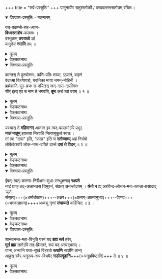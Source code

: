 +++
title = "सर्व-प्रस्तुतिः"
+++
यामुनार्येण चतुश्श्लोकी / वरदवल्लभसतोत्रम् रचितः। 

<details open><summary>विश्वास-प्रस्तुतिः - मङ्गलम्</summary>

यत्-पदाम्भो-रुह-ध्यान-  
**विध्वस्ताशेष**-कल्मषः ।  
वस्तुताम् **उपयातो** ऽहं  
यामुनेयं **नमामि** तम् ॥
</details>

<details><summary>मूलम्</summary>

यत्पदाम्भोरुहध्यानविध्वस्ताशेषकल्मषः ।  
वस्तुतामुपयातोऽहं यामुनेयं नमामि तम् ॥
</details>


<details><summary>वेङ्कटनाथः</summary>
॥ चतुश्श्लोकीभाष्यम् ॥

स्व-शेषाशेषार्थो निर्-अवधिक--निर्-बाध--महिमा  
फलानां दाता यः फलम् अपि च शारीरक-मितः ।  
श्रियं तत्-सध्रीचीं तद्-उपसदन-त्रास-**शमनीम्**  
**अभिष्टौति** स्तुत्याम् अ-वितथ-मतिर् यामुन-मुनिः ॥ १ ॥


अत्र समन्वयाविरोध-साधन--फल-विषय--शारीरक-चतुर्-अध्यायी-समधिगतस्य भगवतः  
सर्व-प्रकाराभिमतानुरूप-सह-(धर्म-चारिणी)-धर्मिणी-विशिष्टतयाऽपि सर्वाधिकत्वं  
“कश् श्रीश्श्रियः (स्तोत्ररत्ने – १२)” इत्य्-उक्त-कैमुतिक-न्याय-काकु-गर्भया चतुश्-श्लोक्या **प्रकाशयन्**  
प्रथमं श्रियः प्रतिपिपादयिषितानां विभूति-द्वय-शेषित्वादीनां **स्थापकम्** आह -
</details>


<details open><summary>विश्वास-प्रस्तुतिः</summary>

कान्तस् ते पुरुषोत्तमः, फणि-पतिः शय्या, ऽऽसनं, वाहनं  
वेदात्मा विहगेश्वरो, यवनिका माया जगन्-मोहिनी ।  
ब्रह्मेशादि-सुर-व्रजः स-दयितस् त्वद्-दास-दासीगणः  
श्रीर् इत्य् एव च नाम ते भगवति, **ब्रूमः** कथं त्वां वयम् ॥ १ ॥
</details>

<details><summary>मूलम्</summary>

कान्तस्ते पुरुषोत्तमः फणिपतिः शय्याऽऽसनं वाहनं वेदात्मा विहगेश्वरो यवनिका माया जगन्मोहिनी ।  
ब्रह्मेशादिसुरव्रजः सदयितस्त्वद्दासदासीगणः श्रीरित्येव च नाम ते भगवति ब्रूमः कथं त्वां वयम् ॥ १ ॥
</details>


<details><summary>वेङ्कटनाथः</summary>

कान्तस्त इति । कान्तः - प्रियः, अनुरूपपतिरित्यर्थः ।  
ते - सर्वमङ्गलास्पदत्वेन प्रमाणसिद्धायाः ।  
एतत्-पद-द्वयाभिप्रेतं व्यञ्जितं गद्ये  
“देव-देव-दिव्य-महिषीम् (शरणागतिगद्ये)” इति ।  

“द्वाविमौ पुरुषौ लोके (गीता १५.१६)” इत्यादिभिस्  
स्वेनैव निरुक्तेन परत्व-व्यञ्जकेन समाख्या-विशेषेण लक्ष्मी-कान्तं विशिनष्टि - **पुरुषोत्तम** इति ।  
अत्र पञ्चम्य्-आदि-विभक्ति-त्रयेऽपि समासश् शब्द-वित्-सम्मतः ।  
अनेन हिरण्यगर्भादीनाम् अपि भगवद्-अपेक्षया ऽधमत्व-व्यञ्जनात्  
तत्-पत्नीभ्यः पुरुषोत्तम-पत्न्या उत्तमत्वं सूचितम् ।  
अवतारेऽपि ह्यसौ “नारीणामुत्तमा (रामायणे बाल. १.२७)” इत्युच्यते ।  
एवम् अस्याः पति-संबन्धेन प्रकर्ष उक्तः ।

अथ पत्युर् इव विभूति-संबन्धेनापि प्रकर्षं वदन्  
नित्य-सूरि-परिवृढानाम् अपि एतद्-उपकरणत्वम् उदाहरति – फणिपतिः शय्येति ।  
अत्र फणिपति-शब्देन सुरभिसुकुमार-शीतल-विशालोन्नतत्वादि-रूपाः पर्यङ्कगुणा व्यज्यन्ते ।  
तत्-प्रभावश् च,  

> “कल्पान्ते यस्य वक्त्रेभ्यो  
> विषानल-शिखोज्ज्वलः ।  
> सङ्कर्षणात्मको रुद्रो  
> **निष्क्रम्यात्ति** जगत्-त्रयम् ॥  
> स **बिभ्रच्**-छेखरी-भूतम्  
> अ-शेषं क्षिति-मण्डलम् ।  
> **आस्ते** पाताल-मूल-स्थः  
> शेषो ऽशेष-**सुरार्चितः** ॥  
> तस्य वीर्यं प्रभावं च  
> स्वरूपं रूपम् एव च ।  
> **न** हि **वर्णयितुं** शक्यं  
> **ज्ञातुं** वा त्रिदशैर् अपि ॥  
> (वि. पु. २.५.१९-२१) 

इत्यादिषु प्रसिद्धः ।  
स्तोत्रे च “तया सहासीनमनन्तभोगिनि (३९)” इत्यादौ ।  

**आसन**-शब्द इह काकाक्षि-न्यायाद् उभयतो योज्यः ।  
उक्तं ह्य् आद्ये पुराणे तन्-नाम-सहस्रे,  

> “भोगप्रिया भोगवती  
> भोगीन्द्र-शयनासना  
> (लक्ष्मीसहस्रनामस्तोत्रे १२० श्लो.)” 

इति, 

> “अजिता कर्षणी नीतिर्  
> गरुडा गरुडासना  
> (लक्ष्मीसहस्रनामस्तोत्रे १०० श्लो.)” 

इति च ।

> “वहेयं यज्ञं प्रविशेयं वेदान्” 

इति सौपर्ण-श्रुति- (ऋग्वेदखिल-सौपर्णाध्याये ३०.१०) -विवक्षितं वेदाभिमानि-देवताधिष्ठातृत्वम् अभिप्रेत्याह - **वेदात्मा विहगेश्वर** इति ।  
वेदाधिष्ठातृतया वेदानामात्मा; यद्वा, तद्विशिष्टत्वेन तत्समानाधिकरणतया वेद आत्मा यस्येति विग्रहः । “सुपर्णोऽसि गरुत्मान् (तैत्तिरीयसंहिता ४-१-४२)” इत्यादिष्वप्यस्य वेदात्मत्वं ग्राह्यम् । एवं सर्ववेदाभिमानितया सर्वज्ञत्वमप्यस्य सूच्यते । बलादिगुणजातमपि अमृता(प)हरणादिषु प्रसिद्धम् । यद्यपि विहगेश्वर-शब्दः “सत्यः सुपर्णो गरुडस्तार्क्ष्यस्तु विहगेश्वरः” इति श्रीसात्वतादिषु प्राणादिपञ्चकाधिपतित्वेनावस्थितस्य गरुडस्य व्यूहविशेषमभिधत्ते, तथाप्यत्र विशेषकाभावाद्गरुत्मन्मात्रविषयः । फणिपतिविहगेश्वरयोरुपादानमिह मिथो विरुद्धजातीयैरप्यविरोधेन युगपत् सेव्यत्वं सूचयति । कैमुत्यादन्येषां नित्यानां मुक्तानामप्येतत्परिजनपरिच्छदभावेनावस्यानं ख्याप्यते, तेषामप्येतदाज्ञाकरत्वमुक्तं श्रीवकुण्ठगद्ये “शेषशेषाशनादिसर्वपरिजनम्” इत्यादिना । एवं सर्वस्या अपि _नित्यविभूतेस्_ तच्छेषत्वं तात्पर्यतः प्रदर्शितम् ।

अथ _लीलाविभूतौ_ अचिद्-अंशस्य प्रथमं तच्छेषताम् आह यवनिका माया जगन्मोहिनीति । अत्र यवनिका-शब्दाभिप्रेतं गद्ये “भगवत्स्वरूपतिरोधानकरीम् (शरणागतिगद्ये)” इति विवृतम् । एतद्ग्रन्थद्वयतात्पर्येण दिव्यदम्पत्योरनाश्रितापेक्षया त्रिगुणतिरस्करण्या तिरोधेयत्वं फलितम् । माया-शब्दोऽयम् “मायां तु प्रकृतिं विद्यात् (श्वेताश्वतरोपनिषत् ४-१०)” इति प्रकृतिविषयतया श्वेताश्वतरैरधीतः । स च विचित्रसृष्ट्युपकरणतया प्रकृतेराश्चर्यमयत्वं व्यञ्जयति । जगन्मोहिनीत्यनेन जीवपरमात्मादिषु विपरीतधीहेतुत्वं शब्दादिगुणपरिणतिशबलितस्वविषयभोग्यताबुद्धिजनकत्वं च विवक्षितम् ।

ईदृशप्रकृतिमोहितानां कर्मवश्यानां संर्वेषामपि विष्णुपत्नीशेषत्वमुत्कृष्टमुखेन कैमुत्यन्यायादुपलक्षयति – ब्रह्मेशादिसुरव्रजः सदयितस्त्वद्दासदासीगण इति । प्रकर्षनिदर्शनादीश्वरत्वशङ्कास्पदयोः “एतौ द्वौ विबुधश्रेष्ठौ (भार. शान्ति. ३५०-१०)” इत्याद्युक्तयोर्ब्रह्मेशयोरप्यग्नीन्द्रादिभिरैकराश्यसूचनाय व्ररजगण-शब्दौ । सदयित इत्युपादानेऽप्यौचित्यात् दासी-शब्दस्तत्पत्न्यंशेऽन्वेतव्यः ।

उक्तार्थे श्रुत्यादीनि प्रमाणानि तिष्ठन्तु, असाधारणसमाख्यैवालमिति ख्यापयति - श्रीरित्येव च नाम त इति । “श्रयन्तीं श्रीयमाणां च शृण्वतीं शृणतीमपि (अहिर्बुधन्यसंहिता २१.८)” “शृणाति निखिलं दोषं शॄणाति च गुणैर्जगत् । श्रीयते चाखिलैर्नित्यं श्रयते च परं पदम् ॥ (अहि. सं. ५१.६२)” इत्यादिनिरुक्तिरिहाभिप्रेता । “निस्सङ्कल्पा निराश्रया (लक्ष्मीसहस्रनामस्तोत्रे १८ श्लो.)” इति नाम तु “श्रयते च परं पदम्” इत्याद्यविरोधेन नेयम् “अकलङ्काऽमृताधारा (लक्ष्मीसहस्रनामस्तोत्रे १७ श्लो.)” इति पूर्वोक्तानुसाराच्च । अमृतो हि परमात्मा, तदाधारा चेयम् । अत एव हि सोऽपि श्रीनिवासः, श्रीधर इति च समाख्यायते । उक्तं च श्रीसात्वते - “यतोऽहमाश्रयश्चास्या मूर्तिर्मम तदात्मिका” इति । यन्निवेशात् सर्वत्र प्राशस्त्यधीः, सैव हि ते समाख्येत्येवकाराभिप्रायः । निर्दोषमङ्गलगुणाकरत्वज्ञापनाय भगवतीत्युक्तिः । ईदृशातिशयशालिन्याः श्रियो यथावत् स्तोतुमशक्यतामाह - ब्रूमः कथं त्वामिति ॥ त्वाम् - उक्तप्रक्रियया विष्णुपत्नीत्वेन तदितरसर्वशेषित्वेन तदुचितनामधेयादियोगेन च प्रसिद्धाम् “न ते वर्णयितुं शक्ता गुणान् जिह्वाऽपि वेधसः (वि. पु. १.९.१३३)” इति चतुर्मुखेनापि स्तोतुमशक्यतयोक्तां चेति भावः । वयं - परिमितज्ञानशक्तयः । “ब्रह्माद्यास्सकला देवा मुनयश्च तपोधनाः । त्वां स्तोतुमपि नेशानास्त्वत्प्रसादलवं विना ॥” इति वचनानुसारेण ब्रह्मादीनां स्वस्य चात्राविशेषव्यञ्जनाय बहुवचनम् । कथं ब्रूमः – कार्त्स्न्येन त्वद्वर्णनमशक्यं, परिच्छिद्य वर्णनं त्वनुचितमिति भावः ।

ये पुनराहुः - 

> श्रीर् नाम भगवतः सर्व-कर्तुर् अधिष्ठेया प्रकृतिर् 

इति, ये च 

> तस्य सत्ताऽहन्ता-प्रभा-शक्ति-विद्येच्छा-भोक्तृतादि-रूपेयम्,  
> शास्त्रेषु तथा-तथा व्यपदेश-दर्शनाद् 

इत्याहुः; तेषां तत्रतत्रैव शास्त्रे निर्बाधेन चेतनत्व-व्यपदेशेन निरासः ।  
अत्राप्ययमर्थः ते त्वामिति युष्मच्छब्देन, संबोधनेन च श्रियश्चेतनत्वमुपस्थापयता सूचितः । सत्तादिशब्दास्त्वस्यां भगवदन्तरङ्गविशेषणत्वाद्यभिप्रायाः । प्रकृतेरन्यत्वं तु ते यवनिकेत्यनेनापि दर्शितम् । न चास्याः प्रकृतिशब्दोपात्ततामात्रेण त्रिगुणद्रव्यतादात्म्यम्, “वासुदेवः परा प्रकृतिः (पाञ्चरात्राधिकरणभाष्ये)”, “प्रकृतिश्च प्रतिज्ञादृष्टान्तानुपरोधात् (ब्र. सू. १.४.२३)” इत्युक्ते भगवत्यपि प्रसङ्गात् । “जगदुत्पादिका शक्तिस्तव प्रकृतिरिष्यते । सैव नामसहस्रैस्तु लक्ष्मीः श्रीरिति कीर्त्यते ॥”, “मूलप्रकृतिरीशानी (लक्ष्मीसहस्रनामस्तोत्रे ६६ श्लो.)”, “प्रकृतेः पुरुषाच्चान्यस्तृतीयो नैव विद्यते” इत्यादीनि ब्रह्मवचनान्यपि लक्ष्मीनारायणयोः प्रकृतिपुरुषरूपविभक्तविभूतिविशेषाभि(मानित्वाभि)प्रायाणि । रहस्याम्नाये तु प्रकृतौ लक्ष्म्यां च विद्याशब्दः प्रयुक्त इत्येतावताऽपि न तयोस्स्वरूपैक्यम् । तत्र हि सत्त्वोन्मेषमुखेन विद्याहेतुतया प्रकृतौ विद्याशब्दः, लक्ष्म्यां तु विद्याप्रवर्तकत्वादिति विशेषः । ये तु सत्तादिविशिष्टो भगवानेव श्रीरिति वा, श्री(स्त्री)रूपनित्यविग्रहान्तरविशिष्टः स एवेयमिति वा, दैत्यमोहनभूमिकापरिग्रहन्यायेन स्वयमेव भोगार्थं परिगृहीतकादाचित्ककान्ताविग्रहः स एव श्रीरिति वा वदन्ति; तेऽपि तद्विषयनिर्बाधनित्यभिन्नचेतनत्वव्यपदेशकैस्तैस्तैरेव शास्त्रैः निराकृताः । “ह्रीश्च ते लक्ष्मीश्च पत्न्यौ (उत्तरनारायणानुवाके)” इति श्रुतिश्च पत्युः पत्न्याश्च स्वरूपभेदं स्वरसतो दर्शयति । न चात्रानन्यथासिद्धं बाधकमस्ति । इदमप्यत्र कान्तस्ते इति व्यधिकरणनिर्देशेन व्यञ्जितम् ।

ये च मन्यन्ते - 

> भगवत एव स्वरूपैकदेशः पृथग्-अहन्तया परस्-पर-भोक्तृत्वाय  
सर्वदा परिगृहीत-स्त्री-रूपः श्री-शब्दार्थः;  
तेन भेदाभेद-व्यपदेशयोश् चेतनत्वस्य चाविरोध  

इति; तेऽपि ब्रह्मणः स्वरूपतो निरवयवत्वं प्रतिपादयद्भिः प्रमाणैर् निरस्ताः । 

“नरनारीमयो हरिः” इति ब्राह्मपुराणवचनेन तु हरेर्नारीमयत्वव्यपदेशः “ज्योत्स्नेव हिमदीधितेः (सन. सं.)” इति तत्रत्यदृष्टान्तानुसारेण प्रभाश्रयस्य प्रभामयत्वव्यपदेशवत् स्वरूपभेदाविरोधेन निर्वाह्यः ।

एतेन बीजादेरङ्कुरोपादानांशवद्विश्वोपादानस्य ब्रह्मणः कार्योपयुक्तस्वरूपैकदेश एव स्वभावतो वा परिणतिशक्त्या वा, उपाधिभेदेन वा भिन्नाहन्ताश्रयः श्रीरिति व्यपदिश्यत इति पक्षोऽपि प्रतिक्षिप्तः; ब्रह्मणः स्वरूपपरिणामादेश्च शारीरके निरस्तत्वात् ।

उपहितांशभेदपक्षस्तु विग्रहाद्युपाधौ सञ्चरति निरवयवे ब्रह्मस्वरूपे सरिज्जलादौ घटादिनेवोपाधिना कस्यचिदंशस्यान्यत्राकर्षणायोगात्, घटाकाशन्यायेन पूर्वपूर्वोपहितांशपरित्यागे तु तत्तदंशरूपस्य भोक्तुरभावादुत्तरोत्तरोपहितांशानां पूर्वपूर्वांशानुभूतभोगप्रतिसन्धानानुपपत्तेः भोक्तृसन्तत्येकतामात्रेण प्रतिसन्धाने सौगतमतोन्मज्जनेन स्थिरात्मपरित्यागप्रसङ्गाच्चात्यन्तानुपपन्नः ।

अवतारपरिणामोपाधिभिन्नांश-वादिनो लक्ष्म्यादेर् नित्य-देहादि-प्रमाणैश्च निरासिरे ।  
एतद् अपि सर्वम् अत्र व्यधिकरण-प्रयोगेनैव सूचितम् ।  

> “कीर्तिश् श्रीर् वाक् च नारीणाम् (गीता १०.३४)”  

इत्य्-आदि-समानाधिकरण-प्रयोगश् च  
पूर्वापरवत् स्व-रूप--भेदेऽपि संबन्ध-विशेष-निबन्धनः ।  

> “विष्णोश् श्रीर् अनपायिनी" (वि. पु. १.८.१७) 

इत्यादिभिर् व्यधिकरण-प्रयोगैश्च भेदस् सिद्धः ।

तर्ह्य् अग्र्य-प्राय-न्यायात् सह-पठित-नार्य्-अन्तरवत् कर्म-वश्यत्वं स्यात्,  
न स्यात्, वचनविरोधे न्यायस्यानवकाशात् ।  
न चेदेवम् “आदित्यानामहं विष्णुः (गीता १०.२१)”, “वृष्णीनां वासुदेवोऽस्मि (गीता १०.३७)”, “अनन्तश्चास्मि नागानां वैनतेयश्च पक्षिणाम् (गीता १०-३०)” इत्यत्र कुतस्तथात्वनिस्तारः? निर्धारणादिति चेन्न । साजात्येऽपि वैषम्यमात्रेण तदुपपत्तेः । ईश्वरत्वानीश्वरत्वकर्मवश्यत्वाकर्मवश्यत्वादौ तु प्रमाणान्तरमेव शरणमिति । इदं चास्याः कर्मवश्यवैजात्यमिह ब्रह्मादिभ्योऽप्यधिकत्वोक्त्या प्रकाशितम् ।

नन्वर्धलक्ष्मीकविग्रहयोगः श्रीपतेः श्रियश्च विग्रहैक्यं स्वरूपैक्यं भेदाभेदं वा सूचयति । उक्तञ्च श्रीविष्णुवैभवाधिकारे – “त्वं यादृशोऽसि कमलामपि तादृशीं ते दारान् वदन्ति युवयोर्न तु भेदगन्धः । मायाविभक्तयुवतीतनुमेकमेव त्वां मातरं च पितरं च युवानमाहुः ॥” इति । तन्न; उभयेच्छया विग्रहमात्रस्यैकीकरणसंभवेनान्यथाप्युपपन्नतया विग्रहैक्यस्य श्रुत्यादिविरुद्धस्वरूपैक्यादिकल्पकत्वायोगात् । तथाप्येकेनैव परमात्मना यथाकथञ्चित् सर्वनिर्वाहे किमत्रात्मभेदस्वीकारेणेति चेन्न, कॢप्तौ वक्तव्यस्य श्रुतौ वक्तुमयुक्तत्वात् । उक्ता च श्रुतिः प्रागेव । तदनुगुणं च श्रीविष्णुस्मृतौ (९९.६) भूमिवाक्यम् “आक्रम्य सर्वां तु यथा त्रिलोकीं तिष्ठत्ययं देववरोऽसिताक्षि । तथा स्थिता त्वं वरदे तथापि” इत्यादिकम् । “नानयोर्विद्यते परम् (वि. पु. १.८.३५)” इत्यादिभिः पुराणवचनैः, “एकतत्त्वमिवोदितौ (अहिर्बुध्न्यसंहिता ३.२६)” इत्यादिभगवच्छास्त्रवचनैश्च स्वरूपैक्यमनयोरपास्तम् । लाघवतन्मात्रावलम्बने तु सर्वेषामप्यात्मनामैक्यं प्रसजेत् ।

आत्म-भेदम् अनिच्छन्तो  
भाष्यादिषु निराकृताः ।  
दिव्ययोस् त्व् इह दम्पत्योः  
मिथो भेदः प्रसाधितः ॥ २ ॥

सर्वेषाम् आत्मनां यैस् तु  
भिन्नाभिन्नत्वम् इष्यते ।  
लक्ष्मी-नारायणैक्योक्तिः  
तेषां, सद्भिर् उपेक्ष्यते ॥ ३ ॥

यत्र क्वचिद् अ-भेदोक्तिर्  
यद्य् आप्त-वचने भवेत् ।  
“राम-सुग्रीवयोर् ऐक्यम् (रामा. सु. ३५.५१)  
इत्य्-आदिवद् इहास्तु सा ॥ ४ ॥

अत्र निर्विशेषचिन्मात्रब्रह्मस्वरूपतिरोधानानकरी मिथ्याभूता मायैव कल्पितरूपविशेषोपश्लिष्टब्रह्मप्रतिच्छदवती लक्ष्मीरित्युच्यते इति पक्षोऽपि तादृशब्रह्मतत्तिरोधानादिनिरासादेव निर्धूतः । इदमप्यत्र मायायाः प्रस्तुतदम्पतिव्यतिरिक्तजगन्मोहनत्वोक्त्या प्रख्यापितम् ।

ननु यवनिका बहिरन्तस्स्थितयोः दृष्टिप्रसरनिरोधेन मिथोऽवलोकनविरोधिनी लोके दृष्टा । अतः श्रियोऽपि यवनिका तथा स्यात् । मैवम्, तदधीनसर्वव्यापारया मायया तस्याः सर्वविषयसहजदृष्टिनिरोधायोगात् । क्षेत्रज्ञानामपि भगवन्मायया धीसङ्कोचस्य दुष्कृतोपाधिकत्वात् अकर्मवश्येषु नित्यमुक्तेश्वरेषु तत्प्रसङ्गाभावादिति ।

अस्तु तर्हि कर्मवश्यतादात्म्यात् कर्मफलान्वयः, ब्रह्मादीनां कर्मवश्यत्वं तावत् “युगकोटिसहस्राणि विष्णुमाराध्य पद्मभूः । पुनस्त्रैलोक्यधातृत्वं प्राप्तवानिति शुश्रुम ॥ (इतिहाससमुच्चये १३.८)” इत्यादिभिः प्रसिद्धम् । किं पुनस्तत्पत्नीनाम् । ताभिश्च तादात्म्यमस्यास्तत्रतत्र विशेषतस्तत्तत्सामानाधिकरण्येन व्यज्यते । गायत्रीकल्पेषु च सन्ध्यात्रये वर्णवाहनादिविशेषितं रूपत्रयमेकस्या एव देवतायाः प्रतिपाद्यते । उक्तं च कैश्चिल्लक्ष्मीस्तोत्रे -“गीर्देवतेति गरुडध्वजवल्लभेति” इत्यादिभिः । अतः कर्मवश्यतादात्म्याद् यवनिकारूपितमायातिरोहितज्ञानत्वमस्या उपपद्यत इति । तदसत् । विशेषतः सामानाधिकरण्यस्य “यद्यद्विभूतिमत् सत्त्वम् (गीता १०.४१)” इत्युक्तेन विभूत्यध्यायन्यायेन निर्वाहात् । तापनीयोपनिषदि, घृतसूक्ते च लक्ष्म्यास्तेते शब्दा अपि निरुक्तिविशेषैस्तत्तद्विभूतियोगेन वा नेतव्याः । गायत्रीकल्पानां तु लक्ष्मीविभूतिभूताया एव गायत्र्याख्यायाः देवतायाः सन्ध्याभेदेन वैष्णव्यादिसमाख्यानुगुणवाहनरूपादिपरिग्रहशक्त्या माहात्म्यवर्णने तात्पर्यं तत्र तत्र व्यक्तम् । तादृशाश्च वाहनादयोऽन्ये स्युः । न हि सारूप्यमात्रोग त एवैत इति निश्चयः, अनेकेषामेकजातीयवाहनादिदर्शनात् ।

द्रुहिणादिषु केषांचिदीश्वरव्यक्तिताभ्रमात् । तत्पत्नीष्वपि लक्ष्म्यंशवादः श्रुत्यादिबाधितः ॥ ५ ॥

एतदभिप्रायेण ह्यत्रोक्तम् - सदयितस्त्वद्दासदासीगण इति ।

अस्त्वेवं, तथापि स्त्र्यंशमात्रापेक्षयैव श्रियो विभूतिमत्त्वमस्तु, ब्राह्मवैष्णवादिपुराणेषु तथा दर्शनात् । अतः श्रीमत एव सर्वविभूतिशेषित्ममिति । अत्र ब्रूमः - “दासभूताः स्वतस्सर्वे ह्यात्मानः परमात्मनः (अहर्बुध्न्यसंहितायां मन्त्रराजपदस्तोत्रे १२ श्लो.)” इत्यादिभिः सर्वेषामात्मनां परमात्मदासत्वसिद्धेः “जायापत्योर्न विभागः (आप. धर्म. २.६.१५.१६)” इति न्यायात् पतिदासानां पत्नीदासत्वमवर्जनीयम् । नन्वेवं पत्न्या अपि पहिदासत्वे सहि, तां प्रति (पति)दासानां दासत्वमयुक्तं स्यात् । तन्न, लोके वेदे वा क्वचिदपि पत्न्याः पतिं प्रति दासत्वाभावात् । अत एता हि “यदा यदा हि कौसल्या दासीवच्च सखीव च (रामा. अयो. १२.६८)” इति दृष्टान्ततयोच्यते । “अहं शिष्या च दासी च भक्ता च तव माधव” इति (वाराहे) भूमिवचनमप्युपचारतो नेयम् । यद्यपि पत्नीनां पतिदासत्वं, तथाऽपि पतिदासान्तराणां तद्दासत्वमपि यथालोकं युज्यते । अस्ति च सर्वेषां भगवद्दासत्वेऽपि तत्तदुपाधिभिः मिथो दासत्वम् । इह त्वेकयैवेच्छया विभूतिद्वयस्य नित्यमुभयार्थतयोपात्तत्वाद् देवताद्वन्द्वहविर्न्यायेन ब्रह्मादीनामुभयशेषत्वं युक्तमेव । गद्यादिषु विभूतिमध्ये तस्याः पाठोऽपि पत्यपेक्षया पारार्थ्यमात्रसाम्यादुपपन्नः । आत्मान्तराणां सर्वेषां लक्ष्मीतत्पतिदासताम् । ‘मकारस्तु तयोर्दास’ इति केचिदधीयते ॥ ६ ॥

एवं सति भगवत्पत्न्यन्तरापेक्षया ब्रह्मादीनां दासत्वं भवतु वा मा वा, उक्तं तावदुपपन्नम् । अतः “पुन्नामा भगवान् हरिः । स्त्रीनाम्नी लक्ष्मीर्मैत्रेय (वि. पु. १.८.३५)”, “यो यो जगति पुम्भावः स विष्णुरिति निश्चयः । यो यस्तु नारीभावः स्यात् तत्र लक्ष्मीर्व्यवस्थिता ॥ (सनत्कुमारसंहिता) इत्याद्युक्तो विभूतिविभागस्तु लौकिकदम्पत्योर्यथोचितविनियोगानुगुणभूषणादिविभागवन्नित्येच्छानियमितविशेषाभिमानार्थ इत्यभिप्रायेण फणिपत्यादीनामप्यत्र लक्ष्मीशेषत्वोक्तिरिति ।

केचित्तु नानाविधवादिविप्रतिपत्तिमोहिताः सर्वथा दुर्निरूपं लक्ष्मीतत्त्वमिति मन्यन्ते । तेऽप्येवमिह निरूपणेन निर्धूताः । किञ्च सदसदनिर्वचनीयत्वादिरूपदुर्निरूपत्वं तत्तन्मतनिरासादेव निरस्तम् । येनकेनचिदाकारेण दुर्निरूपत्वं तु सर्वत्रापि संभवति, उपयुक्तांशनिरूपणस्यापि संप्रतिपन्नसाम्यान्नात्र विशेष इति ॥ १ ॥
</details>



<details><summary>वेङ्कटनाथः</summary>

1.2	अथ “कथं ब्रूम” इति स्तुत्यारम्भाक्षेपहेतुतयोदाहृतं स्तोतव्यगतमुत्कर्षं मुखान्तरण दृढीकुर्वन्नेव तदुपश्लिष्टं सौलभ्यविशेष(गुण)मनुसन्धाय स्तोतृगतदयनीयदशानिरूपणेन हेतुना स्तुत्यारम्भं समाधत्ते –
</details>


<details open><summary>विश्वास-प्रस्तुतिः</summary>

यस्यास् ते **महिमानम्** आत्मन इव त्वद्-वल्लभोऽपि प्रभुर्  
**नालं मातुम्** इयत्तया निरवधिं नित्यानुकूलं स्वतः ।  
तां त्वां "दास" इति, "प्रपन्न" इति च **स्तोष्याम्य्** अहं निर्भयो  
लोकैकेश्वरि लोक-नाथ-दयिते दान्ते **दयां ते विदन्** ॥ २ ॥
</details>

<details><summary>मूलम्</summary>

यस्यास्ते महिमानमात्मन इव त्वद्वल्लभोऽपि प्रभुर्नालं मातुमियत्तया निरवधिं नित्यानुकूलं स्वतः ।  
तां त्वां दास इति प्रपन्न इति च स्तोष्याम्यहं निर्भयो लोकैकेश्वरि लोकनाथदयिते दान्ते दयां ते विदन् ॥ २ ॥
</details>


<details><summary>वेङ्कटनाथः</summary>

यस्या इति । यस्या इत्येतावता पर्याप्तेऽप्यत्र त इत्यधिकोपादानं धर्मिग्राहकमानसिद्धासाधारणविशेषद्योतनार्थम् । महिमानं विभूतिद्वयशेषित्वरूपं निरतिशयानुकूलगुणयोगरूपं च । आत्मन इव - स्वस्येव । त्वद्वल्लभः - त्वत्प्रियतमः । प्रभुः - सर्वविषयज्ञानशक्त्यादिमान् । प्रभुरपीत्यन्वयः । अपिरनुक्तसमुच्चयार्थो वा, त्वं च त्वद्वल्लभश्चेत्यर्थः ॥ नालं मातुमियत्तया परिच्छिद्यानुसंधातुमसमर्थः । सर्वशक्तेः क्वचित् कथमसामर्थ्यम्? इत्यत्राह - निरवधिमिति । विषयस्यापरिच्छिन्नत्वात् तत्र सर्वज्ञस्य सर्वशक्तेरपि परिच्छिन्नत्वज्ञानाभावो न दोष इति भावः । यथोक्तं श्रीवत्साङ्कमिश्रैः - “देवि त्वन्महिमावधिर्न हरिणा नापि त्वया ज्ञायते यद्यप्येवमथापि नैव युवयोस्सर्वज्ञता हीयते (श्रीस्तवे १० श्लो.)” इति । ईदृशश्च महिमा वेदार्थसङ्ग्रहेऽप्युक्तः - “अनवधिकमहिमा महिषी” इति । विवृतश्च गद्यारम्भे “भगवन्नारायणे”त्यादिना । श्रद्धासूक्तमेधासूक्तादितिसूक्तवाक्सूक्तादिष्वेतद्विभूतिविशेषप्रतिपादकेषु, विशेषतः श्रीसूक्ते च विचित्रा एतन्महिमानस्तत्तद्भाष्यकारैः प्रपञ्चिताः प्रतिपत्तव्याः । अस्या महिम्नः प्राप्यान्तर्भावज्ञापनाय नित्यनिरुपाधिकानुकूलत्वमाह - नित्यानुकूलं स्वत इति । तां - सर्वज्ञसाक्षिकतादृशमहिमानम् । त्वां महत्त्वसङ्गतसौलभ्यगुणयोगात् मदीयस्तोत्रश्रवणकौतुकेनाभिमुखीभूताम् । दास इति प्रपन्न इति च - प्रतिबुद्धदासभावत्वात्, प्रपन्नत्वाच्चेति (अर्थः) भावः । उभयमिदं सम्भूय “प्रेष्यस्य क्षमितव्यं मे (रामा. किष्कि. ३६.११)” इत्यादिन्यायेन निर्भयत्वे हेतुः ।
पृथुगद्यमुखेऽस्माभिः श्रीप्रपत्तिरियं सताम् । श्रीपतौ स्थितमैकान्त्यं न विहन्तीति साधितम् ॥७॥
स्तोष्याम्यहं निर्भयः – अनाद्युपचितापराधस्त्वन्महिमस्तोत्रानुगुणज्ञानशक्तिरहितश्चाहं नित्यसूरिभिः निगमैश्च कार्त्स्न्येन स्तोतुमशक्यां त्वां प्रतिबुद्धदास्यप्रपन्नत्वव्याजेन निर्भयः स्तेष्यामीत्युक्तं भवति । एवं स्तोत्राक्षेपतत्समाधानव्याजेन प्रवृत्तमपि श्लोकद्वयमिदं प्रकृष्टस्तुतिरूपमेव । त्वत्प्रपन्नस्य मे न कुतश्चिदप्यनीश्वराद्भयमित्यभिप्रायेणाह - लोकैकेश्वरीति । लोकैकेश्वरः – प्रमाणसिद्धानां सर्वेषामद्वितीय ईश्वरः । ईश्वर-शब्दश्चात्रान्तर्नीतशेषित्वं नियन्तृत्वमभिप्रैति । “पतिं विश्वस्य (तै. ना.)” इति विश्वशेषित्वेन निर्दिष्टस्य शेष्यन्तरनिवृत्तिविवक्षायाम्, “आत्मेश्वरम्” इति निर्देशात् । “यो लोकत्रयमाविश्य बिभर्त्यव्यय ईश्वरः (गीता १५.१७)” इत्यस्यार्थश्चैवं संगृहीतः - “व्यापनाद्भरणात् स्वाम्यादन्यः पञ्चदशोदितः (गीतार्थसंग्रहे १९)” इति । तत्र च भाष्यम् – (गीताभाष्ये १६.१) “व्यापनभरणस्वाम्यैरर्थान्तरतया” इति । ईदृशेश्वरपत्नीत्वादिह लोकैकेश्वरीत्युक्तम् । एतेन “पुंप्रधानेश्वरेश्वरी (लक्ष्मीसहस्रनामस्तोत्रे १ श्लो.)” इति समाख्याऽपि गतार्था । त्वत्प्रसादे सति सर्वेश्वरादपि मे भयं नास्तीत्याह - लोकनाथदयित इति । दयिता-शब्द इह वल्लभात्वाभिप्रायः । सर्वभयाभयहेतुभूतः सर्वेश्वरोऽपि त्वदभिमतं नातिक्रामतीति भावः । अनेन संबुद्धिद्वयेन स्तुतिविषयत्वौचित्यातिशयोऽपि सूचितः । ईदृशीं त्वामाश्रितस्य मे त्वत्तोऽपि भयं नास्तीत्याह – दान्ते दयां ते विदन् इति । प्रतिबुद्धदास्यः कृपोत्तम्भकदीनावस्थापन्नः आज्ञातिलङ्घनाद्विरताभिसन्धिः प्रपन्न इह दान्त-शब्दाभिप्रेतः । मातृत्वप्रयुक्तवात्सल्यातिशयवत्यास्ते दान्ते पुरुषे भगवत्कारुण्यादप्यतिशयितां दयां जानन्नहमेवं प्रपन्नत्वान्निर्भय इत्यन्वयार्थः । प्रश्रितमात्रपरो वाऽत्र दान्त-शब्दः । तावन्मात्रेऽपि हि तस्या विशेषाभिमानः तयैवोक्तः (म. ल. संहिता) “धर्मनित्ये महाबुद्धौ ब्रह्मण्ये सत्यवादिनि । प्रश्रिते दानशीले च सदैव निवसाम्यहम् ॥” इति । एवंविधश्च दयाविशेषः “करुणा(स्रा)ग्रानतमुखी (लक्ष्मीसहस्रनामस्तोत्रे १४ श्लो.)” इत्यस्याः समाख्ययैव ख्यापितः । अष्टोत्तरसहस्र(शत?)नामसु च पठ्यते - “करुणां वेदमातरम्” इति । करुणाप्रचुरतयाऽसौ करुणात्वोक्तिः ।
पारम्यापह्नवः पत्यौ बाह्यानां मानवाधितः । इति ख्यापयितुं श्रीशं श्रीदृष्टान्तमिहाब्रवीत् ॥८॥
अथ स्यात् “आनीदवातँ स्वधया तदेकम् (तै. ब्रा. २.८.९)” इति प्रलयदशायां स्वधाशब्दवाच्यया कयाचित् परस्य ब्रह्मणोऽननं श्रूयते । सा चात्र “स्वधा त्वं लोकपावनी (वि. पु. १.९.१०९)” इति पुराणोक्तेः, महाभारते च श्रीवासवसंवादे “अहं स्वाहा स्वधा चैव” इति स्वयमेवोक्तत्वादौचित्याच्च लक्ष्मीरेव । अतस्तदधीनप्राणनत्वं ब्रह्मण इति । तन्न । स्वाधीनसर्वसत्ताकस्य तस्यान्याधीनप्राणनत्वासंभवात् । स्वधाशब्दस्य चात्र प्रयोगदर्शनमात्रेण लक्ष्मीविषयत्वकल्पनादपि स्वस्मिन् धीयत इति व्युत्पत्त्या स्वसत्ताविषयत्वस्य कल्पयितुं युक्तत्वात् । स्वकीयं विश्वधारणसामर्थ्यमेव वा स्वधा । तथा श्रेष्ठश्चेत्यत्र भाष्यम् – (२.४.७) “ ‘आनीदवातम् (ऋक्. ८.१०.१२९.२)’ इति तु न जैवं श्रेष्ठं प्राणनमभिप्रेत्योच्यते । अपि तु परस्य ब्रह्मण एकस्यैव विद्यमानत्वमुच्यते” इति । अत्रानन्याधीनसत्ताकत्वमेव ह्यभिप्रेतम् । अस्तु वा “स्वधये”ति पदं लक्ष्मीविषयम् । तथाऽपि सहयोगविवक्षैवात्र युक्ता । यथा महाभारते – (मोक्ष. ३४७.७२) “कृत्वा मत्स्थानि भूतानि चराणि स्थावराणि च । एकाकी विद्यया सार्धं विहरिष्ये द्विजोत्तम ॥” इति । ननु “ततो भूयो जगत्सृष्टिं करिष्यामीह विद्यया (भार. मोक्ष. ३४७.७३)” इति वाक्यशेषेणौचित्यात् तत्र विद्याशब्दः प्रकृतिविषयः स्यात् । भवत्वेवम् । तथाऽपि प्रस्तुतमहोक्तिमात्रसंभवोदाहरणमिदं युज्यत एव । यद्वा “तेनयं स च धर्मात्मा मुहूर्तमपि जीवति (राम. सु. १५.२५)” इतिवत् स्वधया आनीदिति प्रेमपारतन्त्र्ये तात्पर्यम् ।
अथ स्यात् “मेधा श्रद्धा सरस्वती (वि. पु. १.९.११९)”, “अहं श्रद्धा च मेधा च” (वराहे) इति स्मृत्युपबृंहितया “श्रद्धया देवो देवत्वमश्नुते (काठके ३.३.११)” इति श्रुत्या पत्न्यधीनोत्कर्षत्वं परस्य देवस्य प्रतीयते इति । तदपि न चोद्यम् । स्वतस्सिद्धातिशयस्य भास्करस्य प्रभान्वयेनेव “श्रियः श्रीश्च भवेत् (रामा.)” इत्युक्तस्य भगवतः स्वपत्न्याऽप्यतिशयान्तरे दोषाभावात् । “अभिरूप एवाभरणेनापि द्योतमानत्वमश्नुत इत्यादिष्विवायोगव्यवच्छेदमात्रेणाप्यर्थोपपत्तौ बहुप्रमाणविरुद्धस्यान्ययोगव्यवछेदस्य कल्पयितुमयुक्तत्वात् । देवत्वं च निष्कृष्यमाणं देवनसंबन्ध एव, “कृत्तद्धितसमासेषु संबन्धाभिधानं त्वतलौ (कैयटे ५.१.११९)” इति शाब्दोक्तेः । तच्च देवनं विहरणादिरूपं स्ववल्लभासहितस्यैव परस्य देवस्य भवतीति सुस्थोऽयं पन्थाः । आहुश्च “यस्या वीक्ष्य मुखम् (श्रीस्तवे १ श्लो.)”, “अङ्गीकारिभिरालोकैः (श्रीगुणरत्नकोशे १ श्लो.)”, “क्रीडसि श्रीसमक्षम् (श्रीरङ्गराजस्तवे २.४४)” इत्यादि ।
एवमाप्तप्रणीतान्यन्यान्यपि कानिचित् स्तुतिवाक्यानि प्रमाणानां स्ववाक्यान्तराणां चाविरोधेन स्थाप्यानि । यानि च ब्राह्मे पुराणे “सर्वातिशायिनी प्रीतिः (लक्ष्मीसहस्रनामस्तोत्रे १२३ श्लो.)”, “सर्वोत्कृष्टा सर्वमयी (१२२)”, “अनौपम्या निर्विकल्पा (१७)” इत्यादीनि लक्ष्मीनामानि, तान्यपि “न तत्समश्चाभ्यधिकश्च दृश्यते (श्वे. उ. ६.८)”, “यस्मात्परं नापरमस्ति किञ्चित् (मुण्डके १.७.१)”, “तमीश्वराणां परमं महेश्वरम् (श्वे. ६.७)”, “क्षरात्मानावीशते देव एकः (श्वे. १.१०)”, “एक इद्राजा जगतो बभूव (तै. सं. ४.१.८)”, “शास्ता चराचरस्यैकः”, “एकः शास्ता न द्वितीयोऽस्ति शास्ता (कश्चित्) (भार. आश्व. २.७.१)”, “शास्ता विष्णुरशेषस्य” इत्यादिप्रमाणगणानुसारेण भगवद्व्यतिरिक्तसर्वापेक्षया तन्महिष्याः प्रकर्षं विवक्षन्ति । तथा सति “शक्तिचक्रस्य नायिका (सन. सं)” इति तत्रत्योक्तिरपि संगच्छते । शक्तिशब्दोऽपि ह्यत्र विहाराख्यकार्योपयुक्तविशेषणत्वाभिप्रायः पत्नीविषय एव ।
अत्यन्तसाम्यमप्यस्यां दृष्टान्तस्वरसागतम् । स्थाप्यं नियतनिर्बाधपत्नीत्वाद्यविरोधतः ॥९॥
अत्र “तस्य शक्तिद्वयं तादृगमिश्रं भिन्नलक्षणम्” इति सात्वतोक्तं देव्यास्तादृक्त्वमपि श्रुतिस्मृतिपूर्वापरादिप्रसिद्धपत्नीत्वाद्यनुगुणं योज्यम् । किञ्च, यथा मुक्तस्य भगवता परमसाम्ये श्रुतिस्मृत्यादिसिद्धेऽपि “जगद्व्यापारवर्जम् (४.४.१७)” इति लक्षणभूतैराकारैर्वैषम्यं स्थाप्यते, तथेहापि भवति । “भिन्नलक्षणमिति च तत्रैवोक्तम् । आहुश्च “पितेव त्वत्प्रेयान्” इत्यारभ्य “माता तदसि नः” इति । एवमनभ्युपगमे तां पुरस्कृत्य भगवदभिगमनमपि तत्रतत्रोक्तं दुश्शकं स्यात् ।
अस्ति कर्मार्हफलदे पत्यौ कृत्यद्वयं श्रियः । निग्रहाद्वारणं काले सन्धुक्षणमनुग्रहे ॥१०॥
उक्तं च श्रीविष्णुचित्तैः गद्यव्याख्यानारम्भे “मातृत्वैकरूपां श्रियं प्रपद्यते । माता हि हितादपि पुत्रस्य प्रियमेव पश्यति, पिता उभयं पश्यति; अतो दण्डधरत्वहीनतैवावलम्बनमस्यां दशायामासीत्” इति । अत्र वरदगुरूपदेशानुसारिभिः व्यासार्यैश्चोक्तम् “प्रतापोष्मलपितृत्वदुरासदभगवत्समाश्रयणसिद्धये पुरुषकारानुप्रविष्टवात्सल्यनिर्भरलक्ष्मीसमाश्रयणं श्रीमच्छब्दविवरणमुखेनाभिधीयते” इति । नन्वस्या दण्डधरत्वाभावे “दैत्यदानवमर्दिनी (लक्ष्मीसहस्रनामस्तोत्रे ८ श्लो.)” इत्यादिनामानि न घटेरन्; मैवम्; “सीतायास्तेजसा दग्धां रामकोपप्रपीडिताम् (रामा.सुन्द. ५.५१.२६)” इत्यादिष्विव कोपस्य पतिसंश्रयत्वेऽप्यस्यास्तदनुमतिमहिम्नाऽपि दैत्यनिरासादिसिद्धेः । स्वासाधारणविभूतिविशेषद्वारा वा तदुपपत्तिः । तदभिप्रायेण हि पुराणेषु “सौम्यासौम्यैर्जगद्रूपैः (वि.पु. १.९.१२१)” इत्याद्युच्यते ।
यत्किञ्चिदपि वैषम्यं यदि नामात्र नेष्यते । तयोर्देहव्यवस्थाऽपि न सिध्येत्सर्वसंमता ॥११॥
अव्यवस्थितिपक्षस्तु हेतुपक्षोऽयमित्यपि । अश्रुतत्वादिहानुक्तेर्दूषणं वाऽपि नार्हति ॥१२॥
न हि सिद्धे विकल्पः स्यान्न संदेहोऽत्र निश्चयात् । न कालाद्यैर्विपर्यासस्तन्नित्यत्वादिसाधनात् ॥१३॥ ॥२॥
</details>


<details><summary>वेङ्कटनाथः</summary>

1.3	एवं स्तुत्याक्षेपसमाधानव्याजेन स्वामित्वसौलभ्यादिकं प्रतिपाद्य स्तोतुमुपक्रान्तः सर्वाश्रयणीयत्वाय सकलपुरुषार्थहेतुत्वमुदाहरणविशेषार्थान्तरन्यासाभ्यामुपपादयति -
</details>


<details open><summary>विश्वास-प्रस्तुतिः</summary>

ईषत्-त्वत्-करुणा-निरीक्षण-सुधा-सन्धुक्षणाद् **रक्ष्यते**  
नष्टं प्राक् तद्-अलाभतस् त्रिभुवनं, संप्रत्य् अनन्तोदयम् ।
**श्रेयो न** ह्य् अरविन्द-लोचन-मनः-कान्ता-प्रसादाद् ऋते  
संसृत्य्+++(=धर्मार्थकाम)+++--अक्षर+++(=प्रत्यग्-आत्मानुभव)+++--वैष्णव+++(=भगवत्प्राप्त्य्)++++अध्वसु नृणां **संभाव्यते** कर्हिचित् ॥ ३ ॥
</details>

<details><summary>मूलम्</summary>

ईषत्त्वत्करुणानिरीक्षणसुधासन्धुक्षणाद्रक्ष्यते नष्टं प्राक्तदलाभतस्त्रिभुवनं संप्रत्यनन्तोदयम् ।
श्रेयो न ह्यरविन्दलोचनमनःकान्ताप्रसादादृते संसृत्यक्षरवैष्णवाध्वसु नृणां संभाव्यते कर्हिचित् ॥ ३ ॥
</details>


<details><summary>वेङ्कटनाथः</summary>

ईषदिति ॥ एतदनुग्रहैकदेशोऽपि अनन्तानिष्टनिवृत्तेरनन्ताभ्युदयसिद्धेश्च निदानमिति व्यञ्जयितुमीषच्छब्दः । त्वच्छब्देन “प्रणिपातप्रसन्ना हि (राम. सु. २७.४५)”, “क्षिप्रप्रसादिनीं देवीम् (धनदीये)” इत्यादिषूक्तः स्वभावस्सूच्यते । सामान्यतश्च तदनुग्रहस्य सदातनत्वमुक्तं मङ्कणसंहितायाम् “पद्मे स्थिता पद्मवर्णा पद्मनाभप्रिया शुभा । सदाऽनुग्रहसंपन्ना सा मे देवी प्रसीदतु ॥” इति । अष्टोत्तरशतनामस्तात्रे (३ श्लो.) च “नमामि कमलां का(क्षा)न्तिं क्षमां क्षोरोदसंभवाम् । अनुग्रहापरामृद्धिमनघां हरिवल्लभाम् ॥” इति । अनिष्टनिवर्तनेष्टप्रापणानुगुणकरुणाहेतुकं निरीक्षणं करुणानिरीक्षणम् । करुणया विषयीकरणं वा निरीक्षणशब्देनोपचर्यते । तदिदमुक्तं तत्संहितायाम् “सामर्ग्यजुर्मयीं देवीं वेदगर्भां मनस्विनीम् । लोकैकेशविभूतीनां कारणं यन्निरीक्षणम् ॥ (महालक्ष्मीसं.)” इति । तस्य विश्वसञ्जीवनतया सुधात्वरूपणम् । तया सन्धुक्षणं - सम्यगुल्लासनम् । अत्र पञ्चम्युक्तं हेतुत्वं तु उदयापेक्षया रक्षणापेक्षया च योज्यम् । रक्ष्यते – निरुपद्रवमवस्थाप्यते । प्राक् - त्वदुपेक्षाकाले, तदलाभतः - त्वन्निरीक्षणालाभतः, न तु त्वत्कोपतः, “कः कुप्येद्वानरोत्तम (राम. यु. ११६.३८) इत्यादि वदन्त्यास्तव कोपासंभवात् । त्रिभुवनशब्देन त्रैलोक्यान्तर्वर्तिनः क्षेत्रज्ञा लक्ष्यन्ते । संप्रति “ततोऽवलोकिता देवाः (वि. पु. १.९.१०६)” इत्याद्युक्तायां त्वन्निरीक्षणदशायाम् । अनन्तोदयं पूर्वकालादप्यतिशयिताभ्युदयमित्यर्थः । उक्तं ह्येतत्सर्वमिन्द्रेण “त्वया देवि परित्यक्तं सकलं भुवनत्रयम् । विनष्टप्रायमभवत् त्वयेदानीं समेधितम् ॥ (वि. पु. १.९.१२३)” इति । अत्र प्रलयादिकं विवक्षितमिति केचित् । एवमन्वयव्यतिरेकाभ्यामेतत्कटाक्षाधीनं देवादीनामैश्वर्यमिति दर्शितम् । यथाऽऽह काश्यपः (काश्यपीये) “ब्रह्माद्याश्च सुरास्सर्वे मुनयश्च तपोधनाः । एधन्ते त्वत्पदच्छायामाश्रित्य कमलेश्वरि ॥” इति । मङ्कणसंहितायाञ्चाष्टानामपि लोकपालानां तत्पूजानिरतत्वं च प्रपञ्चितं द्रष्टव्यम् । उक्तसमर्थनव्याजेन सर्वपुरुषार्थानां तत्प्रसादाधीनत्वमाह - श्रेय इति । अत्र त्वत्प्रसादादिति वक्तव्ये अरविन्दलोचनमनःकान्ताप्रसादादिति कथनं तथाविधप्रसिद्धिप्रकर्षद्योतनार्थम् । अरविन्दलोचनशब्देन “यं पश्येन्मधुसूदनः (भार. शान्ति. ३५८.७३)” इत्याद्यभिप्रेतं श्रीपतेरप्यनुग्रहशीलत्वं सूच्यते । तन्मनःकान्तात्वोक्तिः सर्वापेक्षितदाने तयोस्समानाभिप्रायत्वं व्यनक्ति । अत्र मनश्शब्दो बुद्धावुपचरितः, भगवतः करणायत्तज्ञानत्वाभावात् । मनःकान्ता - अभिमतेत्यर्थः । पूर्वं कान्तस्ते इत्युक्तम्, अत्र तु इयं भगवतः कान्तेति । एतेन परस्परानुकूलतया सर्वत्र व्यापारे सामरस्यं व्यज्यते । प्रसादात् - कृपाविशेषादिति यावत्, अस्याः क्वचिदपि निग्रहासंभवेन तन्निवृत्तिरूपप्रसादायोगात् । 

**संसृति**-शब्द इह पुरुषार्थसमभिव्याहारात् पारिशेष्याच् चैश्वर्यपरः ।  
तेन त्रिवर्गान्तर्-भूतं सर्वम् अभिमतम् अपि विवक्षितम् ।  
**अक्षर**-शब्दस्तु प्रत्यग्-आत्मानुभव-परः ।  
**वैष्णवाध्व**-शब्देन गति-विशेष-द्वारा भगवत्-प्राप्तिर् लक्ष्यते ।  
एतेषु **श्रेयः** - श्रेष्ठं सुखं तत्साधनं वा । “पुण्यश्रेयसी सुकृतं वृषः (वैजयन्ती)” इति हि पठन्ति । नृणामिति सर्वक्षेत्रज्ञोपलक्षणम् । हिरण्यगर्भस्यापि ब्राह्मे पुराणे तदधीनैश्वर्यत्वमुक्तम् “पद्मयोनिरिदं प्राप्य पठन् स्तोत्रं (सूक्तं) ततः क्रमात् । दिव्यं चाष्टगुणैश्वर्यं तत्प्रसादाच्च लब्धवान् ॥” इति ॥
ब्रह्मादीनां यदायत्तं वैभवं यस्य सा स्वयम् । तस्य कैमुत्यनिर्धार्यमीश्वरत्वं श्रियःश्रियः (पतेः) ॥ १४ ॥
एतत्प्रसादादृते नृणां श्रेयो हि न संभाव्यत इति व्यतिरेकोक्त्याऽग्नीन्द्रादिप्रयुक्तमपि नृणां श्रेयः एतदधीनमिति व्यज्यते । हिशब्देन श्रीसूक्तश्रीस्तुत्यादिषु सर्वशास्त्रेषु च प्रसिद्धिर्द्योत्यते । न संभाव्यते - न सिध्यतीत्यर्थः । ईदृशस्यास्याः प्र(भा)सादस्येन्द्रादीनामिव कालभेदभेद्यत्वं च नास्तीति व्यञ्जनाय कर्हिचिदित्युक्तम् ।
ननु मोक्षप्रदत्वं भगवत एवेति सर्वत्र स्थापितम् । श्रीसात्वते च स्वस्य मोक्षप्रदत्वं देवीनामैश्वर्यप्रदत्वं च विभज्योक्तम्; तदत्र संसृत्यक्षरवैष्णवाध्वस्विति अविशेषवचनं प्रशंसामात्रपरं स्यात् । मैवम् । श्रीसात्वत एव “यामालम्ब्य सुखेनेमं दुस्तरं हि गुणोदधिम् । निस्तरन्त्यचिरेणैव व्यक्तध्यानपरायणाः ॥” इति बन्धहेतुभूतगुणोदधिनिस्तरणकारणत्वेन लक्ष्मीसमाश्रयणस्य प्रतिपादनात् । उक्तं च स्वयंभुवा “सर्वकामप्रदां रम्यां संसारार्णवतारिणीम् । क्षिप्रप्रसादिनीं लक्ष्मीं शरण्यामनुचिन्तयेत् ॥ (ब्राह्मपुराणे)” इति । ब्राह्मे च पुराणे तन्नामान्येवं पठ्यन्ते “सकृद्विभाता सर्वार्तिसमुद्रपरिशोषिणी (लक्ष्मीसहस्रनामस्तोत्रे ८७ श्लो.)”, “भवभङ्गापहारिणी (लक्ष्मीसहस्रनामस्तोत्रे १२२ श्लो.)”, “परनिर्वाणदायिनी (लक्ष्मीसहस्रनामस्तोत्रे २३ श्लो.)”, “ज्योतिष्मत्यमृतावहा (लक्ष्मीसहस्रनामस्तोत्रे १२२ श्लो.)” इत्यादीनि । वैष्णवे च “आत्मविद्या च देवि त्वं विमुक्तिफलदायिनी” इति । अत्र विमुक्तिफलदायित्वस्यात्मविद्याविशेषणत्वेऽपि तादृशविद्यायास्तदधीनत्वोक्त्या प्रकृतसिद्धिः । मोक्षहेतुभूतात्मगुणसिद्धिश्च तदधीनेति तत्रतत्रोक्तम् । एवं स्थिते गद्यारम्भोक्तन्यायेन मोक्षोपायतदधिकारयोस्तावदेतन्मूलत्वं दुरपह्नवम् । मोक्षप्रदे भगवति मुमुक्षूणां घटकतयैषा तिष्ठतीति च सर्वसम्मतम् । परिपूर्णानुभवप्रदानसङ्कल्पस्तु भगवतः स्वस्यैव वा, सपत्नीकस्य वेति यथाप्रमाणं भवतु । सर्वथा वैष्णवाध्वश्रेयःप्रदत्वमस्या इहोच्यमानं न विरुद्धमिति ॥ ३ ॥
</details>


<details><summary>वेङ्कटनाथः</summary>

1.4	एवं श्लोकत्रयोक्तायास्सहधर्मचारिण्या भगवतस्स्वरूपविग्रहावतारेष्वयोगव्यवच्छेदं वदन्नस्या अपि तद्वत्प्रधानप्राप्यत्वं सूचयति -
</details>


<details open><summary>विश्वास-प्रस्तुतिः</summary>

शान्तानन्त-महा-विभूति परमं यद् **ब्रह्म रूपं** हरेर्,  
**मूर्तं ब्रह्म** ततोऽपि तत्-प्रियतरं, रूपं यद् अत्यद्भतम् ।  
यान्य् अन्यानि यथा-सुखं विहरतो **रूपाणि** सर्वाणि तान्य्  
आहुस् स्वैर् अनुरूप-रूप-विभवैर् **गाढोपगूढानि**+++(=अनुप्रविष्टानि)+++ ते ॥ ४ ॥
</details>

<details><summary>मूलम्</summary>

शान्तानन्तमहाविभूति परमं यद्ब्रह्म रूपं हरेर्मूर्तं ब्रह्म ततोऽपि तत्प्रियतरं रूपं यदत्यद्भतम् ।  
यान्यन्यानि यथासुखं विहरतो रूपाणि सर्वाणि तान्याहुस्स्वैरनुरूपरूपविभवैर्गाढोपगूढानि ते ॥ ४ ॥
</details>


<details><summary>वेङ्कटनाथः</summary>

शान्तेति ॥ शान्तम् - अशनायाद्यूर्मिभिरपक्षयादिविकारैश्च नित्यानन्वितमिति भावः । अनन्तम् - त्रिविधपरिच्छेदरहितम् । महत्यौ शुद्धाशुद्धे विभूती यस्य तन्महाविभूति । परमं - सर्वोत्कृष्टम् । यच्छदः सवोपनिषत्प्रसिद्धिं सूचयति । ब्रह्म - निरतिशयबृहत्त्वबृंहणत्वयुक्तं रूपं, स्वरूपमित्यर्थः । अत एव व्यतिरेकविभक्तिश्चात्र घटते । हरेः – आश्रितदोषहारिणः सर्वेश्वरस्य, यद्वा सर्वसंहर्तुः, यथोक्तं पुराणे (हर्यष्टके) “ब्रह्माणमिन्द्रं रुद्रं च यमं वरुणमेव च । निगृह्य हरते यस्मात्तस्माद्धरिरितीर्यते ॥” इति । एतच्चतुर्विधप्रलयकर्तृत्वोपलक्षणम् । उक्तस्वरूपानुरूपं “मूर्तं ब्रह्म महाभाग (वि. पु. १.२२.६३)” इत्यादिप्रसिद्धं सालम्बनयोगविषयभूतं दिव्यविग्रहमाह - मूर्तमिति । मूर्तं - स्पर्शरूपादियुक्तं परमपदपर्यङ्कादिदेशपरिच्छिन्नं चेत्यर्थः । अत्र ब्रह्मशब्देन दिव्यविग्रहस्यातिमहत्त्वं स्वसंश्रितानां धीविकासहेतुत्वं च विवक्षितम् । ततोऽपि (तै. उ. भृगु. ६.३) “आनन्दो ब्रह्म” इत्याद्याम्नातात्स्वरूपादपि तत्प्रियतरं तस्य निरतिशयानन्दस्य भगवतः स्वरूपादपि सौन्दर्यादिगुणयोगादतिशयेन प्रीतिविषयभूतम् । तदिति व्यस्तं वा, प्रसिद्ध्यतिशयद्योतनार्थं यत्तदित्यन्वेतव्यम् । रूपशब्द इह दिव्यविग्रहपरः । यच्छब्देन श्रुतिषु भगवच्छास्त्रादिषु च नित्यत्वादिविशिष्टतया प्रसिद्धिस्सूच्यते । अत्यद्भुतं - सन्निवेशगुणविहारप्रभावादिभिरतिविस्मयावहम् । एवमादिमं रूपमुक्तम् । अथ तद्विजृम्भितानि व्यूहव्यूहान्तरविभवान्तरादीन्याह - यान्यन्यानीति । यच्छब्द इहावताररहस्यप्रकरणादिप्रसिद्धिपरः । बहुवचनेन “पश्य मे पार्थ रूपाणि शतशोऽथ सहस्रशः (गीता ११.१५)” इत्याद्युक्तं भूयस्त्वं विवक्षितम् । अन्यानि – पररूपात् तदंशतया सन्निवेशैर्वर्णादिभिश्च विलक्षणानि । यथासुखं - मनुष्यादिसजातीयावतारदशायामप्यस्य स्वाभाविकसुखादिनिवृत्तिर्दुःखं वा नास्तीति भावः । विहरत इत्यनेनावताररूपाणां स्वेच्छामात्रहेतुकत्वं क्रीडार्थत्वं च गम्यते । तेन कर्महेतुकत्वादिशङ्का निरस्ता । एतेषु स्वरूपादिषु किञ्चिदपि श्रियाऽनन्वितं नास्तीति द्योतनाय सर्वाणि तानीत्युक्तम् । आहुः – श्रुतिस्मृत्यादीनि, तद्विदो वा स्वयम्भूवसिष्ठपराशरपाराशर्यात्रिकाश्यपशौनकमङ्कणशतमखधनदादयः तत्तत्संहिताप्रणेतारः । स्वैः - तवासाधारणैः, अनुरूपरूपविभवैः - अनुरूपाणां रूपाणां सम्पद्भिः । रूपाण्येव वा विभवः, प्रभूतानुकूल्यैरनुरूपरूरैरिति यावत् । रूपशब्द इहापि पूर्ववत् स्वरूपादित्रिकविषयः । भगवत्स्वरूपादीनामेतत्स्वरूपादीनि यथाक्रममनुरूपाणि । अनुरूपत्वं च संबन्धे सति प्रकृष्टं सादृश्यम् । रत्नकाञ्चनादिन्यायेन स्वसम्बन्धिनि शोभातिशयहेतुत्वं वा । त्रयाणामानुरूप्यं “मद्धर्मधर्मिणी नित्यम् (ब्राह्मपुराणे)”, “नित्यैवैषा जगन्माता (वि. पु. १.८.१७)”, “देवत्वे देवदेहेयम् (वि. पु. १.९.१४५)” इत्यादिभिरभिहितम् । भगवच्छास्त्रे त्वस्य विस्तरः । 

**गाढोपगूढानि** - दृढ-संबद्धानि वियोगानर्हाणीत्य् अर्थः ।  
एतेन सन्नियोग-शिष्ट-न्यायः सूचितः ।  
अपराध-भीतानां भगवतस् सर्वदा शरण्यत्वार्थं प्राप्तिदशायां  
शर्करान्वित-दुग्ध-न्यायेन निरतिशय-भोग्यत्वार्थं च  
सर्वप्रकारेण श्रिया गाढोपगूढत्वोक्तिः । निरतिशयभोग्यस्यापि तादृशभोग्यान्तरोपश्लेषेणापि भोग्यत्वमविरुद्धम् । ते - भगवदभिमतस्वरूपरूपादिसंपद इति भावः । अस्त्वेवं भगवत्स्वरूपरूपादिषु तत्तदनुरूपाकारैरस्यास्सवन्धः, क्वचित् “सर्वभूतस्थिता द्विजा (लक्ष्मीसहस्रनामस्तोत्रे १२३ श्लो.)”, “यथा सर्वगतो विष्णुः (वि. पु. १.८.१७)” इत्यादिकं वचनमन्यत्र प्रशस्तपदार्थमात्रवासित्ववचनं च कथं घटेतामिति चेदत्र ब्रूमः -
शुभैकवासवचसां सर्वगत्वगिरामपि । अभिमानविशेषाद्यैर्विषयः स्याद्व्यवस्थितः ॥ १५ ॥
“व्यापिनी सर्वगे”त्याद्याः “सुसूक्ष्मे”त्यादयस्तथा । श्रीसमाख्या मिथो वैरं जह्युस्तात्पर्यभेदतः ॥ १६ ॥
शक्तिकालवशादस्या विभुत्वाद्युपपादकाः । प्रच्छन्नस्पष्टजैनाध्वनिरोधादगतीकृताः ॥ १७ ॥
एवं किल ते वदन्ति - यथा विभुस्वभावस्येश्वरस्याघटितघटनासामर्थ्यादणुत्वम्, तथाऽणुस्वभावाया एव तस्या विभुत्वमिति । तत्र दृष्टान्तस्तावदयुक्तः । उपाध्यवच्छेदमात्रोण ह्यणुत्वमीश्वरेऽङ्गीक्रियते, न तु स्वरूपतः । यदि चाघटितघटनाशक्त्याऽत्र विरुद्धद्वयसंभवः, तदा सवाद्वैतभेदाभेदपक्षाभ्यां किमपराद्धम्? अथोच्येत - अणुस्वभावत्वेऽपि विकासकशक्त्याऽस्याः कदाचिद्विभुत्वमविरुद्धमिति, तथा सति समानन्यायतया सर्वेषामात्मनां स्वरूपविकासस्वीकारे विरोधो न स्यात्, “न च पर्यायादप्यविरोधो विकारादिभ्यः (ब्र. सू. २.२.२३)” इति जैनप्रतिक्षेपसूत्रमप्यपार्थकं स्यात् ।
ननु च “का चाऽन्या त्वामृते देवि (वि. पु. १.९.१२२)” इत्यादिन्यायेन भगवद्विग्रहनिवासित्वमनन्तगरुडादिवन्नित्यभगवदिच्छानियमिताधिकारविशेषसिद्धतया श्रियः स्तुतये भवतु, भगवत्स्वरूपे तु गाढसंबन्ध उच्यमानः सर्वसाधारणत्वान्नैतस्याः स्तुत्यै स्यात् । तत्र यद्यनुरूपत्वोक्त्या स्तुतिसिद्धिरभिप्रेता, तदा किं तदनुरूपत्वम्? अणुत्वेन वैषम्येऽपि स्वतन्त्रशेषिणं प्रति पारतन्त्र्यशेषत्वाभ्यां विभूतित्वेनातिशयावहत्वमिति चेत्; तदपि सर्वचिदचित्समानम् । न चानादिसर्वज्ञत्वादिसाम्यमिहानुरूप्यं, तस्यापि नित्यसूरिसाधारणतया तान्प्रति शेषित्वेनोक्तायास्तस्यास्तेन स्तुत्यनुपपत्तेः । अन्यथा द्रव्यत्वचेतनत्वादिभिरपि स्तोतव्यत्वप्रसङ्गात् । अथ (वि. पु. १.९.१२६) “त्वयैतद्विष्णुना चाम्ब जगद्व्याप्तं चराचरम्” इत्यादिवचनस्वारस्यावगताद्विभुत्वादनुरूपत्वं विवक्ष्यते? तदप्ययुक्तम्, जीवेश्वरकोटिविकल्पानुपपत्तेः । जीवत्वं ह्यणुत्वव्याप्तम्, क्वचिज्जीवे तन्निवृत्तावतिप्रसङ्गः । “यथा सर्वगतो विष्णुः (वि. पु. १.८.१७)” इत्यादिव्याप्तिवचनं “सौम्यासौम्यैर्जगद्रूपैस्त्वयैतद्देवि! पूरितम् (वि. पु. १.९.१२१)” इत्युक्तासङ्ख्यातविग्रहसंबन्धाभिप्रायं स्यात् । ईश्वरत्वे तु भगवतोऽन्यत्वे तस्य समाधिकदरिद्रत्वश्रुतिविरोधः । तदनन्यत्वे दम्पतित्वाद्यनुपपत्तिः । आनुरूप्यवचनं चानर्थकं स्यात् । इमौ चात्यन्तसाम्यस्वरूपैक्यपक्षौ पूर्वमपि निरस्तौ । अत्र भेदाभेदकाल्पनिकभेदाभेदपक्षौ च प्रामाणिकैः प्रतिक्षिप्ताविति ।
अत्रोच्यते – यत्तावदुक्तम् – इतरसाधारणैराकारैः स्तुत्यनुपपत्तिरिति, तदसत्, व्यावर्त्यान्तरवत्त्वे प्रयोजनविशेषवत्त्वे च सत्यनेकसाधारणैरपि कैश्चित् स्तुत्युपपत्तेः । स्तूयते हि सर्वेश्वरोऽपि नित्यमुक्तसाधारणैराकारैः सर्वज्ञत्वादिभिः ।
यत्तु विभुत्वे जीवेश्वरकोटिविकल्पानुपपत्तिरिति, तत्र केचिदेवं परिहरन्ति, जीवत्वेऽप्यस्याः विभुत्वं न विरुध्यते, जीवविषयाणुत्वश्रुतिर्हि न सर्वजीवव्यापिनी, तत्तत्प्रकरणसन्निहितेषु बद्धेष्वेव तत्प्रवृत्तेः, “वालाग्र (श्वे. उ. ५.९)” इत्यादौ तु “स चानन्त्याय कल्पते” इति मुक्तविषयो वाक्यशेषः आत्मनां निर्विकारत्वस्थापनाद्धर्मभूतज्ञानद्वारा व्याप्तिमभिसन्धत्ते । एवम् “सर्वमेवाविशन्ति” इत्यादीनि वाक्यान्तराण्यपि । एतच्च “प्रदीपवदावेशः (ब्र. सू. ४.४.१५)” इत्यादिसूत्रेषु प्रदर्शितम् । नित्येषु च संप्रतिपन्नजीवसाजात्यागतस्याणुत्वस्य बाधकश्रुत्यभावादनुग्राहकसद्भावाच्च स्वीकारः । लक्ष्म्यास्तु तथैव प्राप्तस्याणुत्वस्यानन्यथासिद्धव्यापित्ववचनं बाधकम् । न च सर्वगतादिशब्दानां सार्वत्रिकावतारसर्वशेषित्वादिप्रतिपादकत्वं कल्प्यम्; यथाश्रुतस्वीकारे विरोधाभावात् । नापि मुक्तवद्धर्मभूतज्ञानद्वारा व्याप्तिकल्पनं युक्तम्; तद्वत् बाधकश्रुत्याद्यभावात् । विभुद्वयासंभव इह बाधक इति चेन्न, कालतत्त्वे नित्यमुक्तेश्वराणां धर्मभूतज्ञाने च विभुत्वस्वीकारात् । जीवलक्षणमपि परतन्त्रचेतनत्वमात्रम्, अणुचेतनत्वं त्वेतद्व्यतिरिक्तजीवविषयम् । अथवा जीवलक्षणेऽणुशब्दः परिच्छिन्नमात्रपरस्सन् अमुष्यां भगवत्पराधीनायां स्वातन्त्र्यगुणपरिच्छेदेन वर्तताम् । एवं च जन्माद्यधिकरणे (श्रीभाष्ये १.१.२) भाष्यम् “अनन्तपदं देशकालवस्तुपरिच्छेदरहितस्वरूपमाह । सगुणत्वात्स्वरूपस्य स्वरूपेण गुणैश्चानन्त्यम् । तेन पूर्वपदद्वयव्यावृत्तकोटिद्वयविलक्षणाः सातिशयस्वरूपस्वगुणा नित्या व्यावृत्ताः” इति । अत्र ह्यन्येषां नित्यानां स्वरूपतो गुणतश्च सातिशयत्वेन व्यावृत्तत्वं, लक्ष्म्यास्तु स्वरूपतो निरतिशयत्वेऽपि पारतन्त्र्यादियोगात् गुणतस्सातिशयतया व्यावृत्तता युज्यते । तथा च जगत्कारणत्वलक्षणेऽपि व्यापारतः सातिशयत्वाद्व्यावृत्तत्वम् । अतो जीवत्वेऽप्यस्याः स्वरूपविभुत्वेन पतिस्वरूपानुरूप्यमिति ।
अपरे त्वस्याश्चेतनत्वात् अचिदन्यत्वं विभुत्वाज्जीवान्यत्वं पारतन्त्र्यादीश्वरान्यत्वं च । न हि सदसद्विलक्षणादिष्विवात्र विरोधः, जीवेश्वररूपेण विविधात्मविभागवचनेषु त्वस्या अनुक्तिरविवक्षामात्रात् । वस्तुतस्तु पतिपुत्रव्यावृत्तपत्नीन्यायेन लक्ष्म्याः कोट्यन्तरत्वम्, तत्र लक्ष्म्या अपि सत्ता भगवदधीना, भगवतस्तु वैभवं रत्नप्रभापुष्पपरिमलन्यायेन लक्ष्म्यायत्तम् । अतोऽत्रापि पतिस्वरूपानुरूप्यं पत्नीस्वरूपस्य सुगममिति ।
अन्ये तु स्वरूपस्थितिरेवमस्तु, तथापि सेयमीश्वरकोटिः, विभूतिद्वयशेषित्वादिमात्रेण तल्लक्षणसिद्धेः । तत्र सर्वशेषित्वादिकं भगवतः । अस्यास्तु तदितरसर्वशेषित्वादिकमिति विभागः । अनुरूपत्वं तु पूर्ववदेव, जगत्कारणत्वादिब्रह्मलक्षणं तु पतिमात्रगोचरम् । अत एव तस्य सर्वेश्वरत्वं समाधिकदरिद्रत्वं चेति । तदिदं पक्षत्रयमन्योन्यमनतिविप्रकृष्टम् । जीवादिसमाख्यानिवेशे तु मिथो विवादः ॥
प्रागुक्तेन सहैतेषु पक्षेष्वत्र चतुर्ष्वपि । स्वतन्त्रपतिनित्येच्छासिद्धं सर्वमिदं श्रियः ॥ १८ ॥
अपि चैवं, “न तस्येशे कश्चने” (तै. ना. १.१.२) त्यादिदर्शनात् ।
अतश्चतुर्भिरप्येतैः पत्यावैश्वर्यविश्रमः ॥ १९ ॥
अत एव “नरसम्बन्धिनो नाराः (अहिर्बुध्न्य. ५२.५०)” इति नरशब्दार्थत्वेऽप्यस्याः पतिवत् तदिच्छायत्तं प्रधानप्राप्यत्वादिकमविरुद्धम् । आकारसाम्येऽपि क्वचिद्व्यापारो भिद्यते । सर्वकर्तुर्वल्लभाप्रीत्युद्देशेन तत्तल्लीलाप्रवृत्तेस्तस्या अपि तदन्वयोक्तिरविरुद्धा । सहारब्धेऽपि कार्ये लौकिकपतिन्यायेन पतिप्राधान्यव्यपदेशः पतिकर्तृकत्वमात्रव्यपदेशश्चोपपन्नः । पतिबुद्ध्यधीनस्यापि पत्न्या गुणभावस्योभयेच्छासिद्धत्वव्यपदेशस्तस्या अपि तथैवेष्टत्वाविशेषादुपपद्यत इति गमनिकेति । अत्र सर्वभूतेश्वरत्वादिवचनसाम्यादस्या गुणभाव उभयेच्छाप्रयुक्त इति केचिदाहुः ॥
अन्योन्येच्छाविधातादिनिवृत्तौ तत्परत्वतः । ऐककण्ठ्यमशेषाणामागमानां भवत्विति ॥ २० ॥
पञ्चस्वेतेषु पक्षेषु कश्चिदेकः प्रमाणवान् । सलक्ष्मीकस्य साम्राज्यं सर्वथा सुप्रतिष्ठितम् ॥ २१ ॥
इहैवं क्वचिदंशे तु संशयेऽपि विपश्चिताम् । उपयुक्तांशवैशद्यादुपायफलसंभवः ॥ २२ ॥
अत्र स्वामित्वसौलभ्यफलदत्वफलत्वतः । आनुरूप्येण संबन्धः श्रीपतौ दर्शितः श्रियः ॥ २३ ॥
अपि चात्र द्वयार्थमनुसन्धित्सता श्रीशब्दनिरुक्तयश्च तत्रतत्र सूचिताः । मत्वर्थस्तु नित्ययोगस्वरूपरूपादिसर्वविषयतया चतुर्थश्लोके व्यञ्जितः । नारायणशब्दार्थोऽपि “कान्तस्ते पुरुषोत्तमः”, “शान्तानन्तमहाविभूती”त्यादिभिः संग्रहेणोक्तः । चरणशब्दोपलक्षितविग्रहयोगोऽपि “मूर्तं ब्रह्मे”त्यादिना प्रदर्शितः ।।

एवं सङ्क्षिप्त-सिद्धांश-  
विशदी-कार-पूर्वकम् ।  
साध्यं प्राप्यम् उपायं च  
स्तोत्रे संदर्शयिष्यति ॥ २४ ॥

कवि-कथक-सिंह  
इत्थं त्रय्यन्ताचार्य इत्य् अभिख्यातः ।
व्यवृणुत यामुन-विहितां  
रमास्तुतिं वेङ्कटेश-कविः ॥ २५ ॥

इति कवितार्किकसिंहस्य सर्वतन्त्रस्वतन्त्रस्य श्रीमद्वेङ्कटनाथस्य वेदान्ताचार्यम्य कृतिषु रहस्यरक्षायां चतुश्श्लोक्यधिकारः ॥  

॥ चतुश्श्लोकीभाष्यं समाप्तम् ॥
</details>
